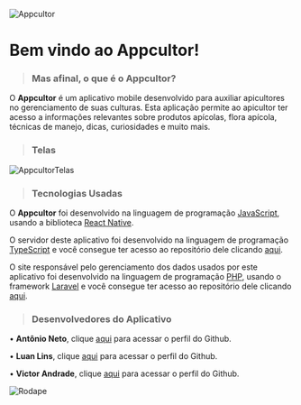 ![Appcultor](https://i.imgur.com/oZSvhoM.png)
# Bem vindo ao **Appcultor**!

> ### Mas afinal, o que é o Appcultor?

O **Appcultor** é um aplicativo mobile desenvolvido para auxiliar apicultores no gerenciamento de suas culturas. Esta aplicação permite ao apicultor ter acesso a informações relevantes sobre produtos apícolas, flora apícola, técnicas de manejo, dicas, curiosidades e muito mais.

> ### Telas
![AppcultorTelas](https://i.imgur.com/iqzqiUm.png)

> ### Tecnologias Usadas
O **Appcultor** foi desenvolvido na linguagem de programação [JavaScript](https://developer.mozilla.org/pt-BR/docs/Web/JavaScript), usando a biblioteca [React Native](https://reactnative.dev/
).

O servidor deste aplicativo foi desenvolvido na linguagem de programação [TypeScript](https://www.typescriptlang.org/) e você consegue ter acesso ao repositório dele clicando [aqui](https://github.com/AntonioAdelino/Appcultor-Servidor).

O site responsável pelo gerenciamento dos dados usados por este aplicativo foi desenvolvido na linguagem de programação [PHP](https://www.php.net/), usando o framework [Laravel](https://laravel.com/) e você consegue ter acesso ao repositório dele clicando [aqui](https://github.com/Dev-App-Veterinaria/WebAppcultor).

> ### Desenvolvedores do Aplicativo

 • **Antônio Neto**, clique [aqui](https://github.com/AntonioAdelino/) para
   acessar o perfil do Github.
   
 • **Luan Lins**, clique [aqui](https://github.com/luancsl) para acessar o
   perfil do Github.
   
 • **Victor Andrade**,  clique [aqui](https://github.com/Victor-Andrade)
   para acessar o perfil do Github.
   
   ![Rodape](https://i.imgur.com/G5R0D0F.png)
